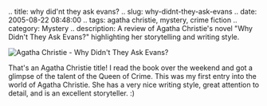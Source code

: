 .. title: why did'nt they ask evans?
.. slug: why-didnt-they-ask-evans
.. date: 2005-08-22 08:48:00
.. tags: agatha christie, mystery, crime fiction
.. category: Mystery
.. description: A review of Agatha Christie's novel "Why Didn't They Ask Evans?" highlighting her storytelling and writing style.

![Agatha Christie - Why Didn't They Ask Evans?](http://www.waidev4.com/php/IMAGES/AGATHA_Stories/89---Image.jpg)

That's an Agatha Christie title! I read the book over the weekend and got a
glimpse of the talent of the Queen of Crime. This was my first entry into the
world of Agatha Christie. She has a very nice writing style, great attention to
detail, and is an excellent storyteller. :)